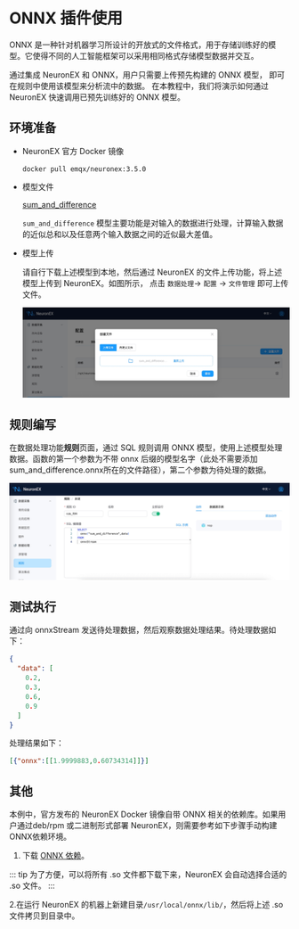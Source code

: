 # ONNX 插件使用

ONNX 是一种针对机器学习所设计的开放式的文件格式，用于存储训练好的模型。它使得不同的人工智能框架可以采用相同格式存储模型数据并交互。

通过集成 NeuronEX 和 ONNX，用户只需要上传预先构建的 ONNX 模型， 即可在规则中使用该模型来分析流中的数据。 在本教程中，我们将演示如何通过 NeuronEX 快速调用已预先训练好的 ONNX 模型。

 

## 环境准备​

- NeuronEX 官方 Docker 镜像
    ```shell
    docker pull emqx/neuronex:3.5.0
    ```

- 模型文件

    [sum_and_difference](https://github.com/yalue/onnxruntime_go_examples/blob/master/sum_and_difference/sum_and_difference.onnx)

    `sum_and_difference` 模型主要功能是对输入的数据进行处理，计算输入数据的近似总和以及任意两个输入数据之间的近似最大差值。



- 模型上传

    请自行下载上述模型到本地，然后通过 NeuronEX 的文件上传功能，将上述模型上传到 NeuronEX。如图所示， 点击 `数据处理`-> `配置` → `文件管理`  即可上传文件。

    ![alt text](_assets/onnx-upload.png)

 

## 规则编写

在数据处理功能**规则**页面，通过 SQL 规则调用 ONNX 模型，使用上述模型处理数据。函数的第一个参数为不带 onnx 后缀的模型名字（此处不需要添加sum_and_difference.onnx所在的文件路径），第二个参数为待处理的数据。

 ![alt text](_assets/onnx-rule.png)
 


## 测试执行

通过向 onnxStream 发送待处理数据，然后观察数据处理结果。待处理数据如下：
```json
{
  "data": [
    0.2,
    0.3,
    0.6,
    0.9
  ]
}
```

处理结果如下：
```json
[{"onnx":[[1.9999883,0.60734314]]}]
```
 

## 其他

本例中，官方发布的 NeuronEX Docker 镜像自带 ONNX 相关的依赖库。如果用户通过deb/rpm 或二进制形式部署 NeuronEX，则需要参考如下步骤手动构建 ONNX依赖环境。

1. 下载 [ONNX 依赖](https://github.com/lf-edge/ekuiper/tree/master/extensions/functions/onnx/lib)。

::: tip
为了方便，可以将所有 .so 文件都下载下来，NeuronEX 会自动选择合适的 .so 文件。
:::

2.在运行 NeuronEX 的机器上新建目录`/usr/local/onnx/lib/`，然后将上述 .so 文件拷贝到目录中。 

